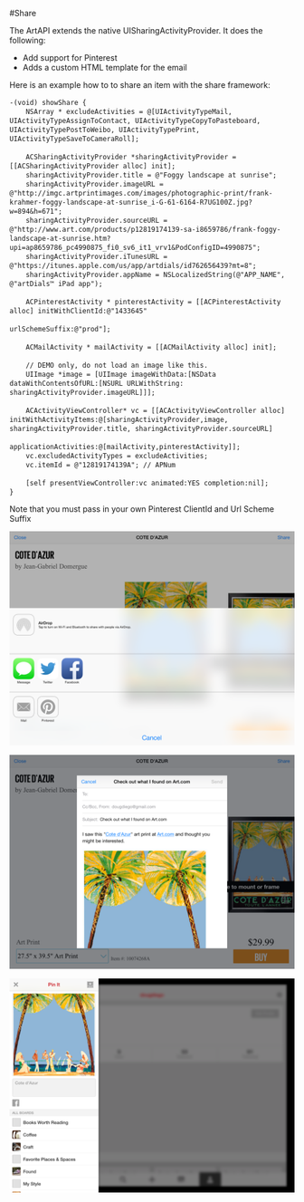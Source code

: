 #Share

The ArtAPI extends the native UISharingActivityProvider.  It does the following:
* Add support for Pinterest
* Adds a custom HTML template for the email

Here is an example how to to share an item with the share framework:

```
-(void) showShare {
	NSArray * excludeActivities = @[UIActivityTypeMail, UIActivityTypeAssignToContact, UIActivityTypeCopyToPasteboard, UIActivityTypePostToWeibo, UIActivityTypePrint, UIActivityTypeSaveToCameraRoll];
    
    ACSharingActivityProvider *sharingActivityProvider = [[ACSharingActivityProvider alloc] init];
    sharingActivityProvider.title = @"Foggy landscape at sunrise";
    sharingActivityProvider.imageURL = @"http://imgc.artprintimages.com/images/photographic-print/frank-krahmer-foggy-landscape-at-sunrise_i-G-61-6164-R7UG100Z.jpg?w=894&h=671";
    sharingActivityProvider.sourceURL = @"http://www.art.com/products/p12819174139-sa-i8659786/frank-foggy-landscape-at-sunrise.htm?upi=ap8659786_pc4990875_fi0_sv6_it1_vrv1&PodConfigID=4990875";
    sharingActivityProvider.iTunesURL = @"https://itunes.apple.com/us/app/artdials/id762656439?mt=8";
    sharingActivityProvider.appName = NSLocalizedString(@"APP_NAME", @"artDials™ iPad app");
    
    ACPinterestActivity * pinterestActivity = [[ACPinterestActivity alloc] initWithClientId:@"1433645"
                                                                            urlSchemeSuffix:@"prod"];
    
    ACMailActivity * mailActivity = [[ACMailActivity alloc] init];
    
    // DEMO only, do not load an image like this.    
    UIImage *image = [UIImage imageWithData:[NSData dataWithContentsOfURL:[NSURL URLWithString: sharingActivityProvider.imageURL]]];

    ACActivityViewController* vc = [[ACActivityViewController alloc] initWithActivityItems:@[sharingActivityProvider,image, sharingActivityProvider.title, sharingActivityProvider.sourceURL]
                                                                     applicationActivities:@[mailActivity,pinterestActivity]];
    vc.excludedActivityTypes = excludeActivities;
    vc.itemId = @"12819174139A"; // APNum
    
    [self presentViewController:vc animated:YES completion:nil];
}
```
Note that you must pass in your own Pinterest ClientId and Url Scheme Suffix


![Share Modal](images/Share_modal.png)

![Share Modal Email](images/Share_modal_email.png)

![Share Modal Pinterest](images/Share_modal_Pin.png)